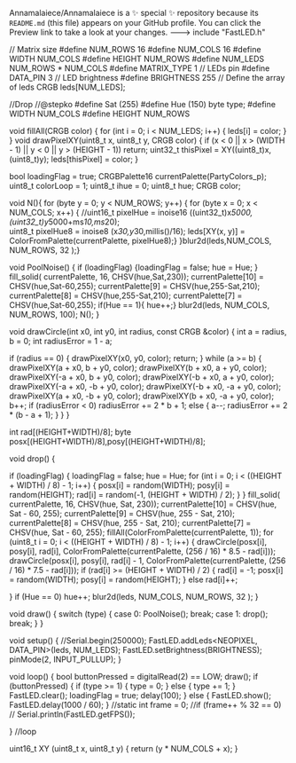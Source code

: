 


Annamalaiece/Annamalaiece is a ✨ special ✨ repository because its `README.md` (this file) appears on your GitHub profile.
You can click the Preview link to take a look at your changes.
--->
include "FastLED.h"

// Matrix size
#define NUM_ROWS 16
#define NUM_COLS 16
#define WIDTH NUM_COLS
#define HEIGHT NUM_ROWS
#define NUM_LEDS NUM_ROWS * NUM_COLS
#define MATRIX_TYPE 1
// LEDs pin
#define DATA_PIN 3
// LED brightness
#define BRIGHTNESS 255
// Define the array of leds
CRGB leds[NUM_LEDS];


//Drop
//@stepko
#define Sat (255)
#define Hue (150)
byte type;
#define WIDTH NUM_COLS
#define HEIGHT NUM_ROWS

void fillAll(CRGB color) {
  for (int i = 0; i < NUM_LEDS; i++) {
    leds[i] = color;
  }
}
void drawPixelXY(uint8_t x, uint8_t y, CRGB color)
{
  if (x < 0 || x > (WIDTH - 1) || y < 0 || y > (HEIGHT - 1)) return;
  uint32_t thisPixel = XY((uint8_t)x, (uint8_t)y);
  leds[thisPixel] = color;
}

bool loadingFlag = true;
CRGBPalette16 currentPalette(PartyColors_p);
uint8_t colorLoop = 1;
uint8_t ihue = 0;
uint8_t hue;
CRGB color;

void N(){
   for (byte y = 0; y < NUM_ROWS; y++) {
        for (byte x = 0; x < NUM_COLS; x++) {
          //uint16_t pixelHue = inoise16 ((uint32_t)x*5000, (uint32_t)y*5000+ms*10,ms*20);  
          uint8_t pixelHue8 = inoise8 (x*30,y*30,millis()/16);
 leds[XY(x, y)] = ColorFromPalette(currentPalette, pixelHue8);}
   }blur2d(leds,NUM_COLS, NUM_ROWS, 32 );}

 void PoolNoise()
{ 
  if (loadingFlag)
  {loadingFlag = false;
    hue = Hue;
  }
  fill_solid( currentPalette, 16, CHSV(hue,Sat,230));
    currentPalette[10] = CHSV(hue,Sat-60,255);
    currentPalette[9] = CHSV(hue,255-Sat,210);
    currentPalette[8] = CHSV(hue,255-Sat,210);
    currentPalette[7] = CHSV(hue,Sat-60,255);
    if(Hue == 1){
    hue++;}
  blur2d(leds, NUM_COLS, NUM_ROWS, 100);
  N();
}

void drawCircle(int x0, int y0, int radius, const CRGB &color) {
  int a = radius, b = 0;
  int radiusError = 1 - a;

  if (radius == 0) {
    drawPixelXY(x0, y0, color);
    return;
  }
  while (a >= b)  {
    drawPixelXY(a + x0, b + y0, color);
    drawPixelXY(b + x0, a + y0, color);
    drawPixelXY(-a + x0, b + y0, color);
    drawPixelXY(-b + x0, a + y0, color);
    drawPixelXY(-a + x0, -b + y0, color);
    drawPixelXY(-b + x0, -a + y0, color);
    drawPixelXY(a + x0, -b + y0, color);
    drawPixelXY(b + x0, -a + y0, color);
    b++;
    if (radiusError < 0)
      radiusError += 2 * b + 1;
    else
    {
      a--;
      radiusError += 2 * (b - a + 1);
    }
  }
}

int rad[(HEIGHT+WIDTH)/8];
byte posx[(HEIGHT+WIDTH)/8],posy[(HEIGHT+WIDTH)/8];

void drop() {

  if (loadingFlag)
  { loadingFlag = false;
    hue = Hue;
    for (int i = 0; i < ((HEIGHT + WIDTH) / 8) - 1; i++)
    {
      posx[i] = random(WIDTH);
      posy[i] = random(HEIGHT);
      rad[i] = random(-1, (HEIGHT + WIDTH) / 2);
    }
  }
  fill_solid( currentPalette, 16, CHSV(hue, Sat, 230));
  currentPalette[10] = CHSV(hue, Sat - 60, 255);
  currentPalette[9] = CHSV(hue, 255 - Sat, 210);
  currentPalette[8] = CHSV(hue, 255 - Sat, 210);
  currentPalette[7] = CHSV(hue, Sat - 60, 255);
  fillAll(ColorFromPalette(currentPalette, 1));
  for (uint8_t i = 0; i < ((HEIGHT + WIDTH) / 8) - 1; i++)
  {
    drawCircle(posx[i], posy[i], rad[i], ColorFromPalette(currentPalette, (256 / 16) * 8.5 - rad[i]));
    drawCircle(posx[i], posy[i], rad[i] - 1, ColorFromPalette(currentPalette, (256 / 16) * 7.5 - rad[i]));
    if (rad[i] >= (HEIGHT + WIDTH) / 2) {
      rad[i] = -1;
      posx[i] = random(WIDTH);
      posy[i] = random(HEIGHT);
    }
    else
      rad[i]++;

  }
  if (Hue == 0)
    hue++;
  blur2d(leds, NUM_COLS, NUM_ROWS, 32 );
}

void draw() {
  switch (type) {
    case 0: PoolNoise(); break;
    case 1: drop(); break;
  }
}

void setup() {
  //Serial.begin(250000);
  FastLED.addLeds<NEOPIXEL, DATA_PIN>(leds, NUM_LEDS);
  FastLED.setBrightness(BRIGHTNESS);
  pinMode(2, INPUT_PULLUP);
}

void loop() {
  bool buttonPressed = digitalRead(2) == LOW;
  draw();
  if (buttonPressed) {
    if (type >= 1) {
      type = 0;
    } else {
      type += 1;
    }
    FastLED.clear();
    loadingFlag = true;
    delay(100);
  } else {
    FastLED.show();
    FastLED.delay(1000 / 60);
  }
  //static int frame = 0;
  //if (frame++ % 32 == 0)
  // Serial.println(FastLED.getFPS());

} //loop


uint16_t XY (uint8_t x, uint8_t y) {
  return (y * NUM_COLS + x);
}
